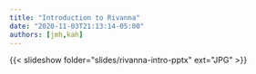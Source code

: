 ```yaml
---
title: "Introduction to Rivanna"
date: "2020-11-03T21:13:14-05:00"
authors: [jmh,kah]
---
```


{{< slideshow folder="slides/rivanna-intro-pptx" ext="JPG" >}}

